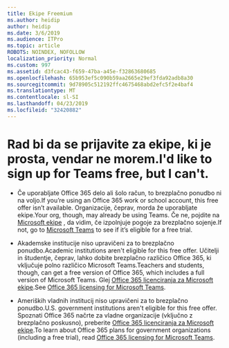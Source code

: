 ```yaml
---
title: Ekipe Freemium
ms.author: heidip
author: heidip
ms.date: 3/6/2019
ms.audience: ITPro
ms.topic: article
ROBOTS: NOINDEX, NOFOLLOW
localization_priority: Normal
ms.custom: 997
ms.assetid: d3fcac43-f659-47ba-a45e-f32863680685
ms.openlocfilehash: 65b953ef5c090b59aa2665e29ef3fda92adb8a30
ms.sourcegitcommit: 9d78905c512192ffc4675468abd2efc5f2e4baf4
ms.translationtype: MT
ms.contentlocale: sl-SI
ms.lasthandoff: 04/23/2019
ms.locfileid: "32420882"
---
```

# <a name="id-like-to-sign-up-for-teams-free-but-i-cant"></a><span data-ttu-id="7cc26-102">Rad bi da se prijavite za ekipe, ki je prosta, vendar ne morem.</span><span class="sxs-lookup"><span data-stu-id="7cc26-102">I'd like to sign up for Teams free, but I can't.</span></span>

- <span data-ttu-id="7cc26-103">Če uporabljate Office 365 delo ali šolo račun, to brezplačno ponudbo ni na voljo.</span><span class="sxs-lookup"><span data-stu-id="7cc26-103">If you’re using an Office 365 work or school account, this free offer isn’t available.</span></span> <span data-ttu-id="7cc26-104">Organizacije, čeprav, morda že uporabljate ekipe.</span><span class="sxs-lookup"><span data-stu-id="7cc26-104">Your org, though, may already be using Teams.</span></span> <span data-ttu-id="7cc26-105">Če ne, pojdite na [Microsoft ekipe](https://products.office.com/en-us/microsoft-teams/group-chat-software) , da vidim, če izpolnjuje pogoje za brezplačno sojenje.</span><span class="sxs-lookup"><span data-stu-id="7cc26-105">If not, go to [Microsoft Teams](https://products.office.com/en-us/microsoft-teams/group-chat-software) to see if it’s eligible for a free trial.</span></span>

- <span data-ttu-id="7cc26-106">Akademske institucije niso upravičeni za to brezplačno ponudbo.</span><span class="sxs-lookup"><span data-stu-id="7cc26-106">Academic institutions aren't eligible for this free offer.</span></span> <span data-ttu-id="7cc26-107">Učitelji in študentje, čeprav, lahko dobite brezplačno različico Office 365, ki vključuje polno različico Microsoft Teams.</span><span class="sxs-lookup"><span data-stu-id="7cc26-107">Teachers and students, though, can get a free version of Office 365, which includes a full version of Microsoft Teams.</span></span> <span data-ttu-id="7cc26-108">Glej [Office 365 licenciranja za Microsoft ekipe](https://docs.microsoft.com/microsoftteams/office-365-licensing).</span><span class="sxs-lookup"><span data-stu-id="7cc26-108">See [Office 365 licensing for Microsoft Teams](https://docs.microsoft.com/microsoftteams/office-365-licensing).</span></span>

- <span data-ttu-id="7cc26-109">Ameriških vladnih institucij niso upravičeni za to brezplačno ponudbo.</span><span class="sxs-lookup"><span data-stu-id="7cc26-109">U.S. government institutions aren't eligible for this free offer.</span></span> <span data-ttu-id="7cc26-110">Spoznati Office 365 načrte za vladne organizacije (vključno z brezplačno poskusno), preberite [Office 365 licenciranja za Microsoft ekipe](https://docs.microsoft.com/microsoftteams/office-365-licensing).</span><span class="sxs-lookup"><span data-stu-id="7cc26-110">To learn about Office 365 plans for government organizations (including a free trial), read [Office 365 licensing for Microsoft Teams](https://docs.microsoft.com/microsoftteams/office-365-licensing).</span></span>


